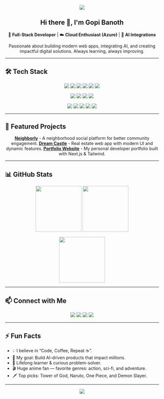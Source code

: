 <!-- Profile Banner (Optional) -->
<p align="center">
  <img src="https://capsule-render.vercel.app/api?type=waving&color=gradient&height=200&section=header&text=Gopi%20Banoth&fontSize=40&fontColor=fff&animation=twinkling&fontAlignY=35"/>
</p>

<!-- Introduction -->
<h2 align="center">Hi there 👋, I'm Gopi Banoth</h2>
<p align="center">
  🚀 <strong>Full-Stack Developer</strong> | ☁️ <strong>Cloud Enthusiast (Azure)</strong> | 🤖 <strong>AI Integrations</strong>  
</p>
<p align="center">
  Passionate about building modern web apps, integrating AI, and creating impactful digital solutions.  
  Always learning, always improving.
</p>

---

## 🛠 Tech Stack
<p align="center">
  <!-- Frontend -->
  <img src="https://img.shields.io/badge/HTML5-E34F26?style=for-the-badge&logo=html5&logoColor=white"/>
  <img src="https://img.shields.io/badge/CSS3-1572B6?style=for-the-badge&logo=css3&logoColor=white"/>
  <img src="https://img.shields.io/badge/JavaScript-F7DF1E?style=for-the-badge&logo=javascript&logoColor=black"/>
  <img src="https://img.shields.io/badge/TypeScript-3178C6?style=for-the-badge&logo=typescript&logoColor=white"/>
  <img src="https://img.shields.io/badge/React.js-61DAFB?style=for-the-badge&logo=react&logoColor=black"/>
  <img src="https://img.shields.io/badge/Next.js-000000?style=for-the-badge&logo=next.js&logoColor=white"/>
</p>
<p align="center">
  <!-- Backend -->
  <img src="https://img.shields.io/badge/Java-007396?style=for-the-badge&logo=java&logoColor=white"/>
  <img src="https://img.shields.io/badge/Python-3776AB?style=for-the-badge&logo=python&logoColor=white"/>
  <img src="https://img.shields.io/badge/SQL-4479A1?style=for-the-badge&logo=mysql&logoColor=white"/>
  <img src="https://img.shields.io/badge/Express.js-000000?style=for-the-badge&logo=express&logoColor=white"/>
</p>
<p align="center">
  <!-- Cloud & Tools -->
  <img src="https://img.shields.io/badge/Azure-0078D4?style=for-the-badge&logo=microsoftazure&logoColor=white"/>
  <img src="https://img.shields.io/badge/Databricks-FF3621?style=for-the-badge&logo=databricks&logoColor=white"/>
  <img src="https://img.shields.io/badge/Jupyter-F37626?style=for-the-badge&logo=jupyter&logoColor=white"/>
  <img src="https://img.shields.io/badge/API-0096D6?style=for-the-badge&logo=postman&logoColor=white"/>
  <img src="https://img.shields.io/badge/GitHub-181717?style=for-the-badge&logo=github&logoColor=white"/>
</p>

---

## 🚀 Featured Projects
<p align="center">
  <a href="https://github.com/GopiB9119/Neighborly"><b>Neighborly</b></a> - A neighborhood social platform for better community engagement.  
  <a href="https://github.com/GopiB9119/DreamCastle"><b>Dream Castle</b></a> - Real estate web app with modern UI and dynamic features.  
  <a href="https://github.com/GopiB9119"><b>Portfolio Website</b></a> - My personal developer portfolio built with Next.js & Tailwind.
</p>

---

## 📊 GitHub Stats
<p align="center">
  <img src="https://github-readme-stats.vercel.app/api?username=GopiB9119&show_icons=true&theme=radical&hide_border=true&rank_icon=github" height="150"/>
  <img src="https://github-readme-stats.vercel.app/api/top-langs/?username=GopiB9119&layout=compact&theme=radical&hide_border=true" height="150"/>
</p>
<p align="center">
  <img src="https://github-readme-streak-stats.herokuapp.com/?user=GopiB9119&theme=radical&hide_border=true" height="150"/>
</p>

---

## 📫 Connect with Me
<p align="center">
  <a href="mailto:banothgopikrishna19@gmail.com"><img src="https://img.shields.io/badge/Email-D14836?style=for-the-badge&logo=gmail&logoColor=white"/></a>
  <a href="https://www.linkedin.com/in/gopib-960965243/"><img src="https://img.shields.io/badge/LinkedIn-0077B5?style=for-the-badge&logo=linkedin&logoColor=white"/></a>
  <a href="https://github.com/GopiB9119"><img src="https://img.shields.io/badge/GitHub-000000?style=for-the-badge&logo=github&logoColor=white"/></a>
  <a href="#"><img src="https://img.shields.io/badge/Portfolio-FF7139?style=for-the-badge&logo=Firefox-Browser&logoColor=white"/></a>
</p>


---

## ⚡ Fun Facts
- 💡 I believe in “Code, Coffee, Repeat ☕”.
- 🎯 My goal: Build AI-driven products that impact millions.
- 📖 Lifelong learner & curious problem-solver.
- 🎬 Huge anime fan — favorite genres: action, sci-fi, and adventure.
- 🗡️ Top picks: Tower of God, Naruto, One Piece, and Demon Slayer.

---

<!-- Footer -->
<p align="center">
  <img src="https://capsule-render.vercel.app/api?type=waving&color=gradient&height=150&section=footer"/>
</p>
